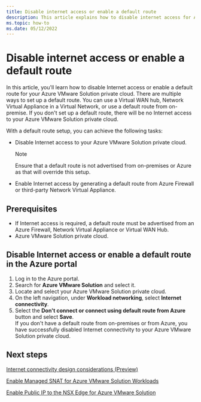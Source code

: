 ```yaml
---
title: Disable internet access or enable a default route 
description: This article explains how to disable internet access for Azure VMware Solution and enable default route for Azure VMware Solution.
ms.topic: how-to
ms.date: 05/12/2022
---
```

# Disable internet access or enable a default route 
In this article, you'll learn how to disable Internet access or enable a default route for your Azure VMware Solution private cloud. There are multiple ways to set up a default route. You can use a Virtual WAN hub, Network Virtual Appliance in a Virtual Network, or use a default route from on-premise. If you don't set up a default route, there will be no Internet access to your Azure VMware Solution private cloud. 

With a default route setup, you can achieve the following tasks:
- Disable Internet access to your Azure VMware Solution private cloud. 

  > [!Note]
  > Ensure that a default route is not advertised from on-premises or Azure as that will override this setup.
 
- Enable Internet access by generating a default route from Azure Firewall or third-party Network Virtual Appliance. 
## Prerequisites      
- If Internet access is required, a default route must be advertised from an Azure Firewall, Network Virtual Appliance or Virtual WAN Hub. 
- Azure VMware Solution private cloud.
## Disable Internet access or enable a default route in the Azure portal
1. Log in to the Azure portal.
1. Search for **Azure VMware Solution** and select it.
1. Locate and select your Azure VMware Solution private cloud.  
1. On the left navigation, under **Workload networking**, select **Internet connectivity**.
1. Select the **Don't connect or connect using default route from Azure** button and select **Save**.   
If you don't have a default route from on-premises or from Azure, you have successfully disabled Internet connectivity to your Azure VMware Solution private cloud. 

## Next steps 

[Internet connectivity design considerations (Preview)](concepts-design-public-internet-access.md)

[Enable Managed SNAT for Azure VMware Solution Workloads](enable-managed-snat-for-workloads.md)

[Enable Public IP to the NSX Edge for Azure VMware Solution](enable-public-ip-nsx-edge.md)
